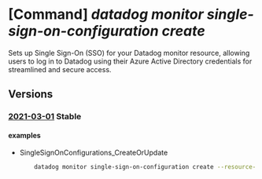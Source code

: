 # [Command] _datadog monitor single-sign-on-configuration create_

Sets up Single Sign-On (SSO) for your Datadog monitor resource, allowing users to log in to Datadog using their Azure Active Directory credentials for streamlined and secure access.

## Versions

### [2021-03-01](/Resources/mgmt-plane/L3N1YnNjcmlwdGlvbnMve30vcmVzb3VyY2Vncm91cHMve30vcHJvdmlkZXJzL21pY3Jvc29mdC5kYXRhZG9nL21vbml0b3JzL3t9L3NpbmdsZXNpZ25vbmNvbmZpZ3VyYXRpb25zL3t9/2021-03-01.xml) **Stable**

<!-- mgmt-plane /subscriptions/{}/resourcegroups/{}/providers/microsoft.datadog/monitors/{}/singlesignonconfigurations/{} 2021-03-01 -->

#### examples

- SingleSignOnConfigurations_CreateOrUpdate
    ```bash
        datadog monitor single-sign-on-configuration create --resource-group myResourceGroup --monitor-name myMonitor --configuration-name default --single-sign-on-state Enable --enterprise-app-id 00000000-0000-0000-0000-000000000000
    ```
